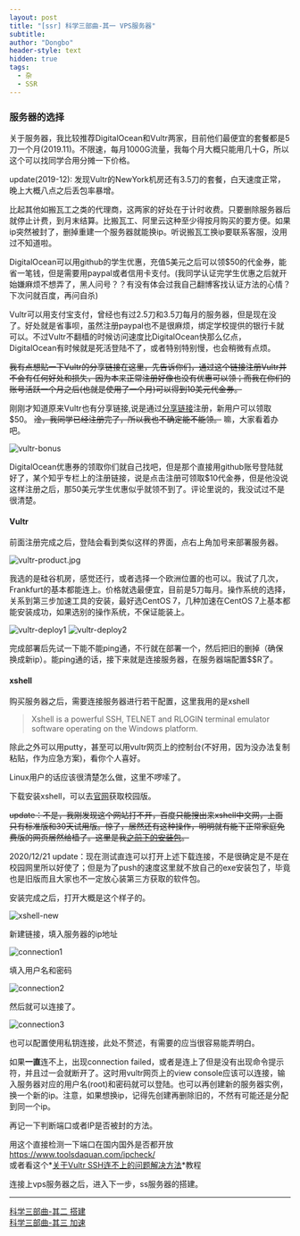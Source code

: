 ```yaml
---
layout: post
title: "[ssr] 科学三部曲-其一 VPS服务器"
subtitle: 
author: "Dongbo"
header-style: text
hidden: true
tags:
  - 杂
  - SSR
---
```



### 服务器的选择

关于服务器，我比较推荐DigitalOcean和Vultr两家，目前他们最便宜的套餐都是5刀一个月(2019.11)。不限速，每月1000G流量，我每个月大概只能用几十G，所以这个可以找同学合用分摊一下价格。

update(2019-12): 发现Vultr的NewYork机房还有3.5刀的套餐，白天速度正常，晚上大概八点之后丢包率暴增。

比起其他如搬瓦工之类的代理商，这两家的好处在于计时收费。只要删除服务器后就停止计费，到月末结算。比搬瓦工、阿里云这种至少得按月购买的要方便。如果ip突然被封了，删掉重建一个服务器就能换ip。听说搬瓦工换ip要联系客服，没用过不知道啦。

DigitalOcean可以用github的学生优惠，充值5美元之后可以领$50的代金券，能省一笔钱，但是需要用paypal或者信用卡支付。(我同学认证完学生优惠之后就开始嫌麻烦不想弄了，黑人问号？？有没有体会过我自己翻博客找认证方法的心情？下次问就百度，再问自杀)

Vultr可以用支付宝支付，曾经也有过2.5刀和3.5刀每月的服务器，但是现在没了。好处就是省事呗，虽然注册paypal也不是很麻烦，绑定学校提供的银行卡就可以。不过Vultr不翻樯的时候访问速度比DigitalOcean快那么亿点，DigitalOcean有时候就是死活登陆不了，或者特别特别慢，也会稍微有点烦。

~~我有点想贴一下Vultr的分享链接在这里，先告诉你们，通过这个链接注册Vultr并不会有任何好处和损失，因为本来正常注册好像也没有优惠可以领；而我在你们的账号活跃一个月之后(也就是使用了一个月)可以得到10美元代金券。~~

刚刚才知道原来Vultr也有分享链接,说是通过[分享链接][1]注册，新用户可以领取$50。 ~~淦，我同学已经注册完了，所以我也不确定能不能领。~~ 嘛，大家看着办吧。

![vultr-bonus](/img/in-post/post-ssr/vultr-affiliate.jpg)

DigitalOcean优惠券的领取你们就自己找吧，但是那个直接用github账号登陆就好了，某个知乎专栏上的注册链接，说是点击注册可领取$10代金券，但是他没说这样注册之后，那50美元学生优惠似乎就领不到了。评论里说的，我没试过不是很清楚。

#### Vultr

前面注册完成之后，登陆会看到类似这样的界面，点右上角加号来部署服务器。

![vultr-product.jpg](/img/in-post/post-ssr/vultr-product.jpg)

我选的是硅谷机房，感觉还行，或者选择一个欧洲位置的也可以。我试了几次，Frankfurt的基本都能连上。价格就选最便宜，目前是5刀每月。操作系统的选择，关系到第三步加速工具的安装，最好选CentOS 7，几种加速在CentOS 7上基本都能安装成功，如果选别的操作系统，不保证能装上。

![vultr-deploy1](/img/in-post/post-ssr/vultr-deploy1.jpg)
![vultr-deploy2](/img/in-post/post-ssr/vultr-deploy2.jpg)

完成部署后先试一下能不能ping通，不行就在部署一个，然后把旧的删掉（确保换成新ip）。能ping通的话，接下来就是连接服务器，在服务器端配置$$R了。

#### xshell

购买服务器之后，需要连接服务器进行若干配置，这里我用的是xshell

> Xshell is a powerful SSH, TELNET and RLOGIN terminal emulator software operating on the Windows platform.

除此之外可以用putty，甚至可以用vultr网页上的控制台(不好用，因为没办法复制粘贴，作为应急方案)，看你个人喜好。

Linux用户的话应该很清楚怎么做，这里不啰嗦了。

下载安装xshell，可以去[官网](https://www.netsarang.com/zh/free-for-home-school/)获取校园版。

~~update：不是，我刚发现这个网站打不开，百度只能搜出来xshell中文网，上面只有标准版和30天试用版。惊了，居然还有这种操作，明明就有能下正常家庭免费版的网页居然给樯了。这里是我[之前下的安装包][3]。~~

2020/12/21 update：现在测试直连可以打开上述下载连接，不是很确定是不是在校园网里所以好使了；但是为了push的速度这里就不放自己的exe安装包了，毕竟也是旧版而且大家也不一定放心装第三方获取的软件包。

安装完成之后，打开大概是这个样子的。

![xshell-new](/img/in-post/post-ssr/xshell-new.jpg)

新建链接，填入服务器的ip地址

![connection1](/img/in-post/post-ssr/xshell-new-connection.jpg)

填入用户名和密码

![connection2](/img/in-post/post-ssr/xshell-new-connection2.jpg)

然后就可以连接了。

![connection3](/img/in-post/post-ssr/xshell-connection3.jpg)

也可以配置使用私钥连接，此处不赘述，有需要的应当很容易能弄明白。

如果**一直**连不上，出现connection failed，或者是连上了但是没有出现命令提示符，并且过一会就断开了。这时用vultr网页上的view console应该可以连接，输入服务器对应的用户名(root)和密码就可以登陆。也可以再创建新的服务器实例，换一个新的ip。注意，如果想换ip，记得先创建再删除旧的，不然有可能还是分配到同一个ip。

再记一下判断端口或者IP是否被封的方法。

用这个直接检测一下端口在国内国外是否都开放 <https://www.toolsdaquan.com/ipcheck/>   
或者看这个*[关于Vultr SSH连不上的问题解决方法](https://www.vultrblog.com/vultr-ssh-cant-connect/.html)*教程


连接上vps服务器之后，进入下一步，ss服务器的搭建。

-------------

[科学三部曲-其二 搭建](/2019/11/15/ssr2)    
[科学三部曲-其三 加速](/2019/11/15/ssr3)  

[1]: https://www.vultr.com/?ref=8150688-4F
[3]: https://dongb0.github.io